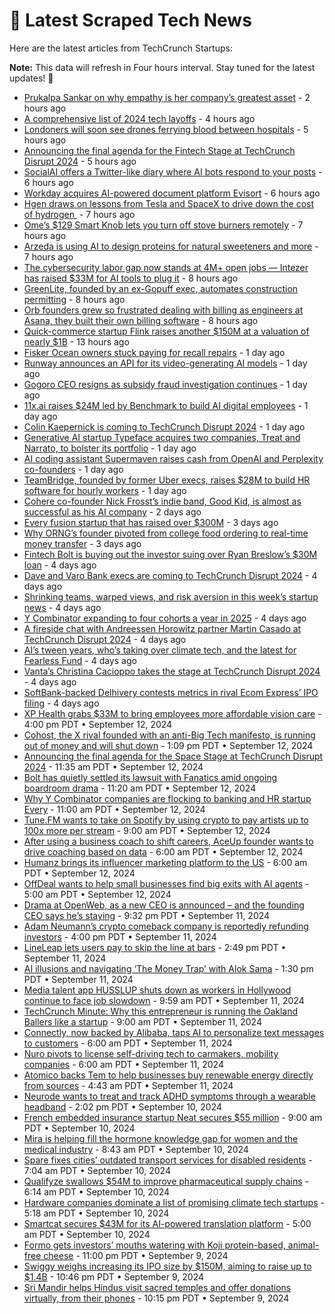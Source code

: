 
# 📰 Latest Scraped Tech News

Here are the latest articles from TechCrunch Startups:

**Note:** This data will refresh in Four hours interval. Stay tuned for the latest updates! 🔄
- [Prukalpa Sankar on why empathy is her company’s greatest asset](https://techcrunch.com/podcast/prukalpa-sankar-on-why-empathy-is-her-companys-greatest-asset/) - 2 hours ago
- [A comprehensive list of 2024 tech layoffs](https://techcrunch.com/2024/09/17/tech-layoffs-2024-list/) - 4 hours ago
- [Londoners will soon see drones ferrying blood between hospitals](https://techcrunch.com/2024/09/17/londoners-will-soon-see-drones-ferrying-blood-between-hospitals/) - 5 hours ago
- [Announcing the final agenda for the Fintech Stage at TechCrunch Disrupt 2024](https://techcrunch.com/2024/09/17/announcing-the-final-agenda-for-the-fintech-stage-at-techcrunch-disrupt-2024/) - 5 hours ago
- [SocialAI offers a Twitter-like diary where AI bots respond to your posts](https://techcrunch.com/2024/09/17/socialai-offers-a-twitter-like-diary-where-ai-bots-respond-to-your-posts/) - 6 hours ago
- [Workday acquires AI-powered document platform Evisort](https://techcrunch.com/2024/09/17/workday-acquires-ai-powered-document-platform-evisort/) - 6 hours ago
- [Hgen draws on lessons from Tesla and SpaceX to drive down the cost of hydrogen ](https://techcrunch.com/2024/09/17/hgen-draws-on-lessons-from-tesla-and-spacex-to-drive-down-the-cost-of-hydrogen/) - 7 hours ago
- [Ome’s $129 Smart Knob lets you turn off stove burners remotely](https://techcrunch.com/2024/09/17/omes-smart-knob-lets-you-turn-off-stove-burners-remotely/) - 7 hours ago
- [Arzeda is using AI to design proteins for natural sweeteners and more](https://techcrunch.com/2024/09/17/arzeda-is-using-ai-to-design-proteins-for-artificial-sweeteners-and-more/) - 7 hours ago
- [The cybersecurity labor gap now stands at 4M+ open jobs — Intezer has raised $33M for AI tools to plug it](https://techcrunch.com/2024/09/17/the-cybersecurity-labor-gap-now-stands-at-4m-open-jobs-intezer-has-raised-33m-for-ai-tools-to-plug-it/) - 8 hours ago
- [GreenLite, founded by an ex-Gopuff exec, automates construction permitting](https://techcrunch.com/2024/09/17/greenlite-founded-by-an-ex-gopuff-exec-automates-construction-permitting/) - 8 hours ago
- [Orb founders grew so frustrated dealing with billing as engineers at Asana, they built their own billing software](https://techcrunch.com/2024/09/17/orb-builds-billing-infrastructure-so-businesses-dont-have-to/) - 8 hours ago
- [Quick-commerce startup Flink raises another $150M at a valuation of nearly $1B](https://techcrunch.com/2024/09/16/flink-the-quick-commerce-startup-raises-another-150m-at-a-valuation-of-just-under-1b/) - 13 hours ago
- [Fisker Ocean owners stuck paying for recall repairs](https://techcrunch.com/2024/09/16/fisker-ocean-owners-stuck-paying-for-recall-repairs/) - 1 day ago
- [Runway announces an API for its video-generating AI models](https://techcrunch.com/2024/09/16/runway-announces-an-api-for-its-video-generating-models/) - 1 day ago
- [Gogoro CEO resigns as subsidy fraud investigation continues](https://techcrunch.com/2024/09/16/gogoro-ceo-resigns-as-subsidy-fraud-investigation-continues/) - 1 day ago
- [11x.ai raises $24M led by Benchmark to build AI digital employees](https://techcrunch.com/2024/09/16/ai-digital-employee-startup-11xai-raises-24m-led-by-benchmark/) - 1 day ago
- [Colin Kaepernick is coming to TechCrunch Disrupt 2024](https://techcrunch.com/2024/09/16/colin-kaepernick-is-coming-to-techcrunch-disrupt-2024/) - 1 day ago
- [Generative AI startup Typeface acquires two companies, Treat and Narrato, to bolster its portfolio](https://techcrunch.com/2024/09/16/generative-ai-startup-typeface-acquires-two-companies-treat-and-narrato-to-bolster-its-portfolio/) - 1 day ago
- [AI coding assistant Supermaven raises cash from OpenAI and Perplexity co-founders](https://techcrunch.com/2024/09/16/ai-coding-assistant-supermaven-raises-cash-from-openai-and-perplexity-founders/) - 1 day ago
- [TeamBridge, founded by former Uber execs, raises $28M to build HR software for hourly workers](https://techcrunch.com/2024/09/16/teambridge-founded-by-former-uber-execs-sells-hr-software-for-hourly-workers/) - 1 day ago
- [Cohere co-founder Nick Frosst’s indie band, Good Kid, is almost as successful as his AI company](https://techcrunch.com/2024/09/15/cohere-co-founder-nick-frossts-indie-band-good-kid-is-almost-as-successful-as-his-ai-company/) - 2 days ago
- [Every fusion startup that has raised over $300M](https://techcrunch.com/2024/09/14/every-fusion-startup-that-has-raised-over-300m/) - 3 days ago
- [Why ORNG’s founder pivoted from college food ordering to real-time money transfer](https://techcrunch.com/2024/09/14/why-orngs-founder-pivoted-from-college-food-ordering-to-real-time-money-transfer/) - 3 days ago
- [Fintech Bolt is buying out the investor suing over Ryan Breslow’s $30M loan](https://techcrunch.com/2024/09/13/fintech-bolt-is-buying-out-the-investor-suing-over-ryan-breslows-30m-loan/) - 4 days ago
- [Dave and Varo Bank execs are coming to TechCrunch Disrupt 2024](https://techcrunch.com/2024/09/13/chime-and-dave-execs-are-coming-to-techcrunch-disrupt-2024/) - 4 days ago
- [Shrinking teams, warped views, and risk aversion in this week’s startup news](https://techcrunch.com/2024/09/13/some-startups-and-investors-are-more-risk-averse-than-others/) - 4 days ago
- [Y Combinator expanding to four cohorts a year in 2025](https://techcrunch.com/2024/09/13/y-combinator-expanding-to-four-cohorts-a-year-in-2025/) - 4 days ago
- [A fireside chat with Andreessen Horowitz partner Martin Casado at TechCrunch Disrupt 2024](https://techcrunch.com/2024/09/13/a-fireside-chat-with-andreessen-horowitz-partner-martin-casado-at-techcrunch-disrupt-2024/) - 4 days ago
- [AI’s tween years, who’s taking over climate tech, and the latest for Fearless Fund](https://techcrunch.com/podcast/ais-tween-years-whos-taking-over-climate-tech-and-the-latest-for-fearless-fund/) - 4 days ago
- [Vanta’s Christina Cacioppo takes the stage at TechCrunch Disrupt 2024](https://techcrunch.com/2024/09/13/vantas-christina-cacioppo-takes-the-stage-at-techcrunch-disrupt-2024/) - 4 days ago
- [SoftBank-backed Delhivery contests metrics in rival Ecom Express’ IPO filing](https://techcrunch.com/2024/09/13/softbank-backed-delhivery-contests-metrics-in-rival-ecom-express-ipo-filing/) - 4 days ago
- [XP Health grabs $33M to bring employees more affordable vision care](https://techcrunch.com/2024/09/12/xp-health-grabs-32m-to-bring-employees-more-affordable-vision-care/) - 4:00 pm PDT • September 12, 2024
- [Cohost, the X rival founded with an anti-Big Tech manifesto, is running out of money and will shut down](https://techcrunch.com/2024/09/12/cohost-the-x-rival-founded-with-an-anti-big-tech-manifesto-is-running-out-of-money-and-will-shut-down/) - 1:09 pm PDT • September 12, 2024
- [Announcing the final agenda for the Space Stage at TechCrunch Disrupt 2024](https://techcrunch.com/2024/09/12/announcing-the-final-agenda-for-the-space-stage-at-techcrunch-disrupt-2024/) - 11:35 am PDT • September 12, 2024
- [Bolt has quietly settled its lawsuit with Fanatics amid ongoing boardroom drama](https://techcrunch.com/2024/09/12/bolt-has-quietly-settled-its-lawsuit-with-fanatics-amid-ongoing-boardroom-drama/) - 11:20 am PDT • September 12, 2024
- [Why Y Combinator companies are flocking to banking and HR startup Every](https://techcrunch.com/2024/09/12/why-y-combinator-companies-are-flocking-to-new-banking-hr-startup-every/) - 11:00 am PDT • September 12, 2024
- [Tune.FM wants to take on Spotify by using crypto to pay artists up to 100x more per stream](https://techcrunch.com/2024/09/12/tune-fm-wants-to-take-on-spotify-by-using-crypto-to-pay-artists-up-to-100x-more-per-stream/) - 9:00 am PDT • September 12, 2024
- [After using a business coach to shift careers, AceUp founder wants to drive coaching based on data](https://techcrunch.com/2024/09/12/aceup-provides-data-driven-coaching-to-help-companies-improve-their-workplaces/) - 6:00 am PDT • September 12, 2024
- [Humanz brings its influencer marketing platform to the US](https://techcrunch.com/2024/09/12/humanz-brings-its-influencer-marketing-platform-to-the-us/) - 6:00 am PDT • September 12, 2024
- [OffDeal wants to help small businesses find big exits with AI agents](https://techcrunch.com/2024/09/12/offdeal-wants-to-help-small-businesses-find-big-exits-with-ai-agents/) - 5:00 am PDT • September 12, 2024
- [Drama at OpenWeb, as a new CEO is announced – and the founding CEO says he’s staying](https://techcrunch.com/2024/09/11/drama-at-openweb-as-a-new-ceo-is-announced-and-the-founding-ceo-says-hes-staying/) - 9:32 pm PDT • September 11, 2024
- [Adam Neumann’s crypto comeback company is reportedly refunding investors](https://techcrunch.com/2024/09/11/adam-neumanns-crypto-comeback-company-is-reportedly-refunding-investors/) - 4:00 pm PDT • September 11, 2024
- [LineLeap lets users pay to skip the line at bars](https://techcrunch.com/2024/09/11/lineleap-lets-users-pay-to-skip-the-line-at-bars/) - 2:49 pm PDT • September 11, 2024
- [AI illusions and navigating ‘The Money Trap’ with Alok Sama](https://techcrunch.com/podcast/ai-illusions-and-navigating-the-money-trap-with-alok-sama/) - 1:30 pm PDT • September 11, 2024
- [Media talent app HUSSLUP shuts down as workers in Hollywood continue to face job slowdown](https://techcrunch.com/2024/09/11/media-talent-app-husslup-shuts-down-as-workers-in-hollywood-face-job-slowdown/) - 9:59 am PDT • September 11, 2024
- [TechCrunch Minute: Why this entrepreneur is running the Oakland Ballers like a startup](https://techcrunch.com/video/techcrunch-minute-why-this-entrepreneur-is-running-the-oakland-ballers-like-a-startup/) - 9:00 am PDT • September 11, 2024
- [Connectly, now backed by Alibaba, taps AI to personalize text messages to customers](https://techcrunch.com/2024/09/11/alibaba-backed-connectly-taps-ai-to-personalize-customer-messages/) - 6:00 am PDT • September 11, 2024
- [Nuro pivots to license self-driving tech to carmakers, mobility companies](https://techcrunch.com/2024/09/11/nuro-pivots-to-license-self-driving-tech-to-carmakers-mobility-companies/) - 6:00 am PDT • September 11, 2024
- [Atomico backs Tem to help businesses buy renewable energy directly from sources](https://techcrunch.com/2024/09/11/atomico-backs-tem-to-help-businesses-buy-renewable-energy-directly-from-sources/) - 4:43 am PDT • September 11, 2024
- [Neurode wants to treat and track ADHD symptoms through a wearable headband](https://techcrunch.com/2024/09/10/neurode-wants-to-treat-and-track-adhd-symptoms-through-a-wearable-headband/) - 2:02 pm PDT • September 10, 2024
- [French embedded insurance startup Neat secures $55 million](https://techcrunch.com/2024/09/10/french-embedded-insurance-startup-neat-secures-55-million/) - 9:00 am PDT • September 10, 2024
- [Mira is helping fill the hormone knowledge gap for women and the medical industry](https://techcrunch.com/podcast/mira-is-helping-fill-the-hormone-knowledge-gap-for-women-and-the-medical-industry/) - 8:43 am PDT • September 10, 2024
- [Spare fixes cities’ outdated transport services for disabled residents](https://techcrunch.com/2024/09/10/spare-fixes-cities-outdated-transport-services-for-disabled-residents/) - 7:04 am PDT • September 10, 2024
- [Qualifyze swallows $54M to improve pharmaceutical supply chains](https://techcrunch.com/2024/09/10/qualifyze-swallows-54m-to-improve-pharmaceutical-supply-chains/) - 6:14 am PDT • September 10, 2024
- [Hardware companies dominate a list of promising climate tech startups](https://techcrunch.com/2024/09/10/hardware-companies-dominate-a-list-of-promising-climate-tech-startups/) - 5:18 am PDT • September 10, 2024
- [Smartcat secures $43M for its AI-powered translation platform](https://techcrunch.com/2024/09/10/smartcat-secures-43m-for-its-ai-powered-translation-platform/) - 5:00 am PDT • September 10, 2024
- [Formo gets investors’ mouths watering with Koji protein-based, animal-free cheese](https://techcrunch.com/2024/09/09/formo-gets-investors-mouths-watering-with-koji-protein-based-animal-free-cheese/) - 11:00 pm PDT • September 9, 2024
- [Swiggy weighs increasing its IPO size by $150M, aiming to raise up to $1.4B](https://techcrunch.com/2024/09/09/swiggy-weighs-150m-boost-for-up-to-1-4b-india-ipo/) - 10:46 pm PDT • September 9, 2024
- [Sri Mandir helps Hindus visit sacred temples and offer donations virtually, from their phones](https://techcrunch.com/2024/09/09/sri-mandir-is-on-a-quest-to-digitize-indias-devotional-journey/) - 10:15 pm PDT • September 9, 2024